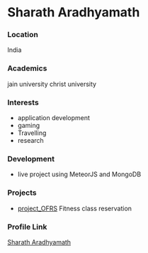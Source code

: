# Sharath Aradhyamath

### Location

India

### Academics

jain university
christ university

### Interests

- application development 
- gaming
- Travelling
- research

### Development

- live project using MeteorJS and MongoDB

### Projects

- [project_OFRS](https://github.com/sharath94z/project_OFRS) Fitness class reservation

### Profile Link

[Sharath Aradhyamath](https://github.com/sharath94z)